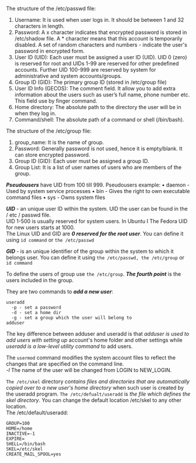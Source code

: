 The structure of the /etc/passwd file:  
1. Username: It is used when user logs in. It should be between 1 and 32 characters in length.
2. Password: A x character indicates that encrypted password is stored in /etc/shadow file. A * character means that this account is temporarily disabled. A set of random characters and numbers - indicate the user's password in encrypted form.
3. User ID (UID): Each user must be assigned a user ID (UID). UID 0 (zero) is reserved for root and UIDs 1-99 are reserved for other predefined accounts. Further UID 100-999 are reserved by system for administrative and system accounts/groups.
4. Group ID (GID): The primary group ID (stored in /etc/group file)
5. User ID Info (GECOS): The comment field. It allow you to add extra information about the users such as user’s full name, phone number etc. This field use by finger command.
6. Home directory: The absolute path to the directory the user will be in when they log in.
7. Command/shell: The absolute path of a command or shell (/bin/bash).  
  
The structure of the /etc/group file:  
1. group_name: It is the name of group. 
2. Password: Generally password is not used, hence it is empty/blank. It can store encrypted password. 
3. Group ID (GID): Each user must be assigned a group ID.
4. Group List: It is a list of user names of users who are members of the group.  
  
***Pseudousers*** have UID from 100 till 999.
Pseudousers example:
• daemon - Used by system service processes
• bin - Gives the right to own executable command files
• sys - Owns system files
  
***UID*** - an unique user ID within the system. UID the user can be found in the / etc / passwd file.  
UID 1-500 is usually reserved for system users. In Ubuntu I The Fedora UID for new users starts at 1000.   
The Linux UID and GID are ***0 reserved for the root user***.
You can define it using ```id command``` or ```the /etc/passwd```  
  
***GID*** - is an unique identifier of the group within the system to which it belongs user.
You can define it using ```the /etc/passwd, the /etc/group``` or ```id command```
  
To define the users of group use ```the /etc/group```. ***The fourth point*** is the users included in the group.

They are two commands to ***add a new user***:
```
useradd
  -p - set a password
  -d - set a home dir
  -g - set a group which the user will belong to
adduser
```
The key difference between adduser and useradd is that *adduser is used to add users with setting up* account's home folder and other settings 
while *useradd is a low-level utility command* to add users.
  
The ```usermod``` command modifies the system account files to reflect the changes that are specified on the command line.  
*-l* The name of the user will be changed from LOGIN to NEW_LOGIN.
  
```The /etc/skel``` directory *contains files and directories that are automatically copied over to a new user's home directory* when such user is created by the useradd program.
```The /etc/defualt/useradd``` is *the file which defines the skel directory*. You can change the default location /etc/skel to any other location.  
The /etc/default/useradd: 
```
GROUP=100
HOME=/home
INACTIVE=-1
EXPIRE=
SHELL=/bin/bash
SKEL=/etc/skel
CREATE_MAIL_SPOOL=yes
```


